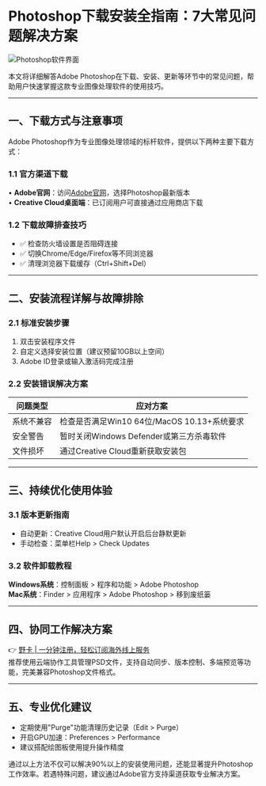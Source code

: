 # Photoshop下载安装全指南：7大常见问题解决方案

![Photoshop软件界面](https://via.placeholder.com/800x400)

本文将详细解答Adobe Photoshop在下载、安装、更新等环节中的常见问题，帮助用户快速掌握这款专业图像处理软件的使用技巧。

---

## 一、下载方式与注意事项
Adobe Photoshop作为专业图像处理领域的标杆软件，提供以下两种主要下载方式：

### 1.1 官方渠道下载
• **Adobe官网**：访问[Adobe官网](https://www.adobe.com/cn/products/photoshop.html)，选择Photoshop最新版本  
• **Creative Cloud桌面端**：已订阅用户可直接通过应用商店下载

### 1.2 下载故障排查技巧
- ✅ 检查防火墙设置是否阻碍连接
- ✅ 切换Chrome/Edge/Firefox等不同浏览器
- ✅ 清理浏览器下载缓存（Ctrl+Shift+Del）

---

## 二、安装流程详解与故障排除

### 2.1 标准安装步骤
1. 双击安装程序文件
2. 自定义选择安装位置（建议预留10GB以上空间）
3. Adobe ID登录或输入激活码完成注册

### 2.2 安装错误解决方案
| 问题类型 | 应对方案 |
|---------|----------|
| 系统不兼容 | 检查是否满足Win10 64位/MacOS 10.13+系统要求 |
| 安全警告 | 暂时关闭Windows Defender或第三方杀毒软件 |
| 文件损坏 | 通过Creative Cloud重新获取安装包 |

---

## 三、持续优化使用体验

### 3.1 版本更新指南
- 自动更新：Creative Cloud用户默认开启后台静默更新
- 手动检查：菜单栏Help > Check Updates

### 3.2 软件卸载教程
**Windows系统**：控制面板 > 程序和功能 > Adobe Photoshop  
**Mac系统**：Finder > 应用程序 > Adobe Photoshop > 移到废纸篓

---

## 四、协同工作解决方案
👉 [野卡 | 一分钟注册，轻松订阅海外线上服务](https://bbtdd.com/yeka)  
推荐使用云端协作工具管理PSD文件，支持自动同步、版本控制、多端预览等功能，完美兼容Photoshop文件格式。

---

## 五、专业优化建议
- 定期使用"Purge"功能清理历史记录（Edit > Purge）
- 开启GPU加速：Preferences > Performance
- 建议搭配绘图板使用提升操作精度

通过以上方法不仅可以解决90%以上的安装使用问题，还能显著提升Photoshop工作效率。若遇特殊问题，建议通过Adobe官方支持渠道获取专业解决方案。